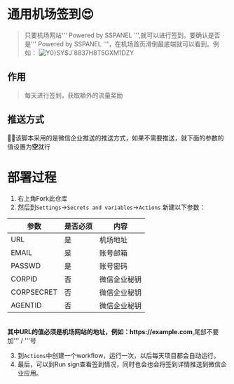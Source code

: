 # 通用机场签到😍<br/>
>只要机场网站''' Powered by SSPANEL ''',就可以进行签到。要确认是否是''' Powered by SSPANEL '''，在机场首页滑倒最底端就可以看到。例如：
![Y0}SY$J`8837H8T5GXM1DZY](https://user-images.githubusercontent.com/21276183/214764546-4f66333a-cb9b-420e-8260-697d26fb4547.png)
## 作用
>每天进行签到，获取额外的流量奖励

## 推送方式
  🚀🚀该脚本采用的是微信企业推送的推送方式，如果不需要推送，就下面的参数的值设置为<b>空</b>就行

# 部署过程
 
1. 右上角Fork此仓库
2. 然后到`Settings`→`Secrets and variables`→`Actions` 新建以下参数：

| 参数   | 是否必须  | 内容  | 
| ------------ | ------------ | ------------ |
| URL  | 是  | 机场地址  |
| EMAIL  | 是  | 账号邮箱  |
| PASSWD | 是  | 账号密码  |
| CORPID  | 否  | 微信企业秘钥  |
| CORPSECRET  | 否  | 微信企业秘钥  |
| AGENTID  | 否  | 微信企业秘钥  |

<br/>
<b>其中URL的值必须是机场网站的地址，例如：https://example.com</b>,尾部不要加''' / '''号

3. 到`Actions`中创建一个workflow，运行一次，以后每天项目都会自动运行。<br/>
4. 最后，可以到Run sign查看签到情况，同时也会也会将签到详情推送到微信企业应用。
